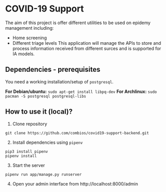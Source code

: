 # COVID-19 Support

The aim of this project is offer different utilities to be used on epidemy management including:
- Home screening
- Different triage levels
This application will manage the APIs to store and process information received from different surces and is supported for IA models.

## Dependencies - prerequisites

You need a working installation/setup of `postgresql`.

**For Debian/ubuntu:** `sudo apt-get install libpq-dev`
**For Archlinux:** `sudo pacman -S postgresql postgresql-libs`

## How to use it (local)?

1. Clone repository
```
git clone https://github.com/combios/covid19-support-backend.git
```
2. Install dependencies using `pipenv`
```
pip3 install pipenv
pipenv install
```
3. Start the server
```
pipenv run app/manage.py runserver
```
4. Open your admin interface from http://localhost:8000/admin
